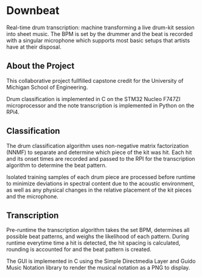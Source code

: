 # Downbeat
Real-time drum transcription: machine transforming a live drum-kit session into sheet music. The BPM is set by the drummer and the beat is recorded with a singular microphone which supports most basic setups that artists have at their disposal. 

## About the Project 
This collaborative project fullfilled capstone credit for the University of Michigan School of Engineering. 

Drum classification is implemented in C on the STM32 Nucleo F747ZI microprocessor and the note transcription is implemented in Python on the RPi4.


## Classification 

The drum classification algorithm uses non-negative matrix factorization (NNMF) to separate and determine which piece of the kit was hit. Each hit and its onset times are recorded and passed to the RPI for the transcription algorithm to determine the beat pattern. 

Isolated training samples of each drum piece are processed before runtime to minimize deviations in spectral content due to the acoustic environment, as well as any physical changes in the relative placement of the kit pieces and the microphone.


## Transcription

Pre-runtime the transcription algorithm takes the set BPM, determines all possible beat patterns, and weighs the likelihood of each pattern. During runtime everytime time a hit is detected, the hit spacing is calculated, rounding is accounted for and the beat pattern is created. 

The GUI is implemented in C using the Simple Directmedia Layer and Guido Music Notation library to render the musical notation as a PNG to display. 
